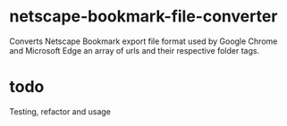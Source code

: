 # netscape-bookmark-file-converter
 Converts Netscape Bookmark export file format used by Google Chrome and Microsoft Edge an array of urls and their respective folder tags.

# todo
 Testing, refactor and usage